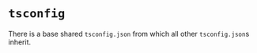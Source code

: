 # `tsconfig`

There is a base shared `tsconfig.json` from which all other `tsconfig.json`s inherit.
